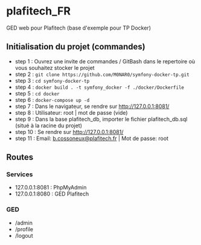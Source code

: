 # plafitech_FR
GED web pour Plafitech (base d'exemple pour TP Docker)

## Initialisation du projet (commandes)
- step 1 : Ouvrez une invite de commandes / GitBash dans le repertoire où vous souhaitez stocker le projet
- step 2 : ``git clone https://github.com/M0NAR0/symfony-docker-tp.git``
- step 3 : ``cd symfony-docker-tp``
- step 4 : ``docker build . -t symfony_docker -f ./docker/Dockerfile``
- step 5 : ``cd docker``
- step 6 : ``docker-compose up -d``
- step 7 : Dans le navigateur, se rendre sur http://127.0.0.1:8081/
- step 8 : Utilisateur: root | mot de passe (vide)
- step 9 : Dans la base plafitech_db, importer le fichier plafitech_db.sql (situé à la racine du projet)
- step 10 : Se rendre sur http://127.0.0.1:8081/
- step 11 : Email: b.cossoneux@plafitech.fr | Mot de passe: root

## Routes
### Services
- 127.0.0.1:8081 : PhpMyAdmin
- 127.0.0.1:8080 : GED Plafitech
### GED
- /admin
- /profile
- /logout
